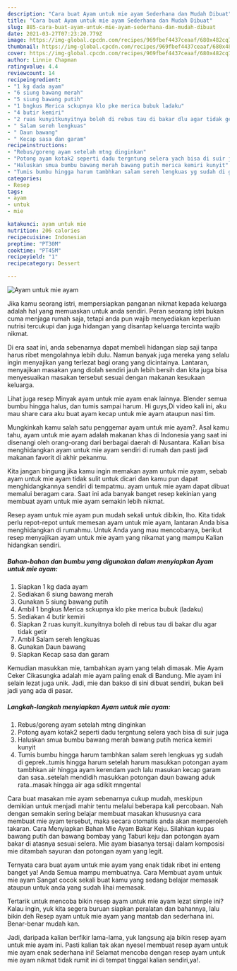 ```yaml
---
description: "Cara buat Ayam untuk mie ayam Sederhana dan Mudah Dibuat"
title: "Cara buat Ayam untuk mie ayam Sederhana dan Mudah Dibuat"
slug: 885-cara-buat-ayam-untuk-mie-ayam-sederhana-dan-mudah-dibuat
date: 2021-03-27T07:23:20.779Z
image: https://img-global.cpcdn.com/recipes/969fbef4437ceaaf/680x482cq70/ayam-untuk-mie-ayam-foto-resep-utama.jpg
thumbnail: https://img-global.cpcdn.com/recipes/969fbef4437ceaaf/680x482cq70/ayam-untuk-mie-ayam-foto-resep-utama.jpg
cover: https://img-global.cpcdn.com/recipes/969fbef4437ceaaf/680x482cq70/ayam-untuk-mie-ayam-foto-resep-utama.jpg
author: Linnie Chapman
ratingvalue: 4.4
reviewcount: 14
recipeingredient:
- "1 kg dada ayam"
- "6 siung bawang merah"
- "5 siung bawang putih"
- "1 bngkus Merica sckupnya klo pke merica bubuk ladaku"
- "4 butir kemiri"
- "2 ruas kunyitkunyitnya boleh di rebus tau di bakar dlu agar tidak getir"
- " Salam sereh lengkuas"
- " Daun bawang"
- " Kecap sasa dan garam"
recipeinstructions:
- "Rebus/goreng ayam setelah mtng dinginkan"
- "Potong ayam kotak2 seperti dadu tergntung selera yach bisa di suir juga"
- "Haluskan smua bumbu bawang merah bawang putih merica kemiri kunyit"
- "Tumis bumbu hingga harum tambhkan salam sereh lengkuas yg sudah di geprek..tumis hingga harum setelah harum masukkan potongan ayam tambhkan air hingga ayam kerendam yach lalu masukan kecap garam dan sasa..setelah mendidih masukkan potongan daun bawang aduk rata..masak hingga air aga sdikit mngental"
categories:
- Resep
tags:
- ayam
- untuk
- mie

katakunci: ayam untuk mie 
nutrition: 206 calories
recipecuisine: Indonesian
preptime: "PT30M"
cooktime: "PT45M"
recipeyield: "1"
recipecategory: Dessert

---
```



![Ayam untuk mie ayam](https://img-global.cpcdn.com/recipes/969fbef4437ceaaf/680x482cq70/ayam-untuk-mie-ayam-foto-resep-utama.jpg)

Jika kamu seorang istri, mempersiapkan panganan nikmat kepada keluarga adalah hal yang memuaskan untuk anda sendiri. Peran seorang istri bukan cuma menjaga rumah saja, tetapi anda pun wajib menyediakan keperluan nutrisi tercukupi dan juga hidangan yang disantap keluarga tercinta wajib nikmat.

Di era  saat ini, anda sebenarnya dapat membeli hidangan siap saji tanpa harus ribet mengolahnya lebih dulu. Namun banyak juga mereka yang selalu ingin menyajikan yang terlezat bagi orang yang dicintainya. Lantaran, menyajikan masakan yang diolah sendiri jauh lebih bersih dan kita juga bisa menyesuaikan masakan tersebut sesuai dengan makanan kesukaan keluarga. 

Lihat juga resep Minyak ayam untuk mie ayam enak lainnya. Blender semua bumbu hingga halus, dan tumis sampai harum. Hi guys,Di video kali ini, aku mau share cara aku buat ayam kecap untuk mie ayam ataupun nasi tim.

Mungkinkah kamu salah satu penggemar ayam untuk mie ayam?. Asal kamu tahu, ayam untuk mie ayam adalah makanan khas di Indonesia yang saat ini disenangi oleh orang-orang dari berbagai daerah di Nusantara. Kalian bisa menghidangkan ayam untuk mie ayam sendiri di rumah dan pasti jadi makanan favorit di akhir pekanmu.

Kita jangan bingung jika kamu ingin memakan ayam untuk mie ayam, sebab ayam untuk mie ayam tidak sulit untuk dicari dan kamu pun dapat menghidangkannya sendiri di tempatmu. ayam untuk mie ayam dapat dibuat memalui beragam cara. Saat ini ada banyak banget resep kekinian yang membuat ayam untuk mie ayam semakin lebih nikmat.

Resep ayam untuk mie ayam pun mudah sekali untuk dibikin, lho. Kita tidak perlu repot-repot untuk memesan ayam untuk mie ayam, lantaran Anda bisa menghidangkan di rumahmu. Untuk Anda yang mau mencobanya, berikut resep menyajikan ayam untuk mie ayam yang nikamat yang mampu Kalian hidangkan sendiri.

<!--inarticleads1-->

##### Bahan-bahan dan bumbu yang digunakan dalam menyiapkan Ayam untuk mie ayam:

1. Siapkan 1 kg dada ayam
1. Sediakan 6 siung bawang merah
1. Gunakan 5 siung bawang putih
1. Ambil 1 bngkus Merica sckupnya klo pke merica bubuk (ladaku)
1. Sediakan 4 butir kemiri
1. Siapkan 2 ruas kunyit..kunyitnya boleh di rebus tau di bakar dlu agar tidak getir
1. Ambil  Salam sereh lengkuas
1. Gunakan  Daun bawang
1. Siapkan  Kecap sasa dan garam


Kemudian masukkan mie, tambahkan ayam yang telah dimasak. Mie Ayam Ceker Cikasungka adalah mie ayam paling enak di Bandung. Mie ayam ini selain lezat juga unik. Jadi, mie dan bakso di sini dibuat sendiri, bukan beli jadi yang ada di pasar. 

<!--inarticleads2-->

##### Langkah-langkah menyiapkan Ayam untuk mie ayam:

1. Rebus/goreng ayam setelah mtng dinginkan
1. Potong ayam kotak2 seperti dadu tergntung selera yach bisa di suir juga
1. Haluskan smua bumbu bawang merah bawang putih merica kemiri kunyit
1. Tumis bumbu hingga harum tambhkan salam sereh lengkuas yg sudah di geprek..tumis hingga harum setelah harum masukkan potongan ayam tambhkan air hingga ayam kerendam yach lalu masukan kecap garam dan sasa..setelah mendidih masukkan potongan daun bawang aduk rata..masak hingga air aga sdikit mngental


Cara buat masakan mie ayam sebenarnya cukup mudah, meskipun demikian untuk menjadi mahir tentu melalui beberapa kali percobaan. Nah dengan semakin sering belajar membuat masakan khususnya cara membuat mie ayam tersebut, maka secara otomatis anda akan memperoleh takaran. Cara Menyiapkan Bahan Mie Ayam Bakar Keju. Silahkan kupas bawang putih dan bawang bombay yang Taburi keju dan potongan ayam bakar di atasnya sesuai selera. Mie ayam biasanya tersaji dalam komposisi mie ditambah sayuran dan potongan ayam yang legit. 

Ternyata cara buat ayam untuk mie ayam yang enak tidak ribet ini enteng banget ya! Anda Semua mampu membuatnya. Cara Membuat ayam untuk mie ayam Sangat cocok sekali buat kamu yang sedang belajar memasak ataupun untuk anda yang sudah lihai memasak.

Tertarik untuk mencoba bikin resep ayam untuk mie ayam lezat simple ini? Kalau ingin, yuk kita segera buruan siapkan peralatan dan bahannya, lalu bikin deh Resep ayam untuk mie ayam yang mantab dan sederhana ini. Benar-benar mudah kan. 

Jadi, daripada kalian berfikir lama-lama, yuk langsung aja bikin resep ayam untuk mie ayam ini. Pasti kalian tak akan nyesel membuat resep ayam untuk mie ayam enak sederhana ini! Selamat mencoba dengan resep ayam untuk mie ayam nikmat tidak rumit ini di tempat tinggal kalian sendiri,ya!.

